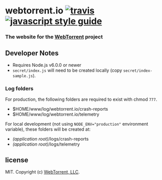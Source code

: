 # webtorrent.io [![travis][travis-image]][travis-url] [![javascript style guide][standard-image]][standard-url]

[travis-image]: https://img.shields.io/travis/webtorrent/webtorrent.io/master.svg
[travis-url]: https://travis-ci.org/webtorrent/webtorrent.io
[standard-image]: https://img.shields.io/badge/code_style-standard-brightgreen.svg
[standard-url]: https://standardjs.com

### The website for the [WebTorrent](https://webtorrent.io) project

## Developer Notes

- Requires Node.js v6.0.0 or newer
- `secret/index.js` will need to be created locally (copy `secret/index-sample.js`).

### Log folders

For production, the following folders are required to exist with chmod `777`.
- $HOME/www/log/webtorrent.io/crash-reports
- $HOME/www/log/webtorrent.io/telemetry

For local development (not using `NODE_ENV="production"` environment variable), these folders will be created at:

- *(application root)*/logs/crash-reports
- *(application root)*/logs/telemetry

## license

MIT. Copyright (c) [WebTorrent, LLC](https://webtorrent.io).
